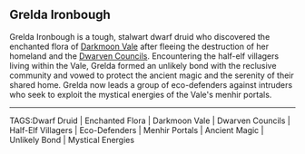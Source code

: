 ## Grelda Ironbough

Grelda Ironbough is a tough, stalwart dwarf druid who discovered the enchanted flora of [Darkmoon Vale](../Places/Darkmoon%20Vale.md) after fleeing the destruction of her homeland and the [Dwarven Councils](../Lore/Dwarven%20Councils.md). Encountering the half-elf villagers living within the Vale, Grelda formed an unlikely bond with the reclusive community and vowed to protect the ancient magic and the serenity of their shared home. Grelda now leads a group of eco-defenders against intruders who seek to exploit the mystical energies of the Vale's menhir portals.



---

TAGS:Dwarf Druid | Enchanted Flora | Darkmoon Vale | Dwarven Councils | Half-Elf Villagers | Eco-Defenders | Menhir Portals | Ancient Magic | Unlikely Bond | Mystical Energies
